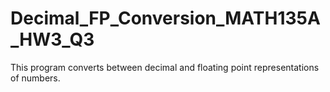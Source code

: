 # Decimal_FP_Conversion_MATH135A_HW3_Q3
This program converts between decimal and floating point representations of numbers. 
